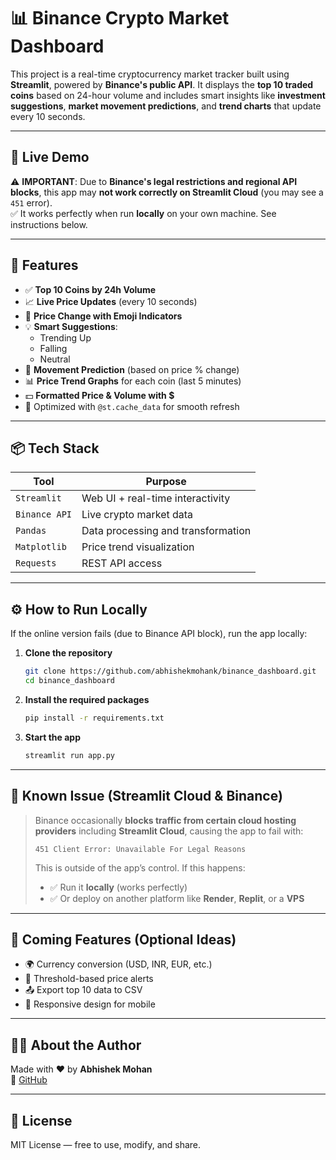 # 📊 Binance Crypto Market Dashboard

This project is a real-time cryptocurrency market tracker built using **Streamlit**, powered by **Binance's public API**. It displays the **top 10 traded coins** based on 24-hour volume and includes smart insights like **investment suggestions**, **market movement predictions**, and **trend charts** that update every 10 seconds.

---

## 🚀 Live Demo

⚠️ **IMPORTANT**: Due to **Binance's legal restrictions and regional API blocks**, this app may **not work correctly on Streamlit Cloud** (you may see a `451` error).  
✅ It works perfectly when run **locally** on your own machine. See instructions below.

---

## 🧠 Features

- ✅ **Top 10 Coins by 24h Volume**
- 📈 **Live Price Updates** (every 10 seconds)
- 🔺 **Price Change with Emoji Indicators**
- 💡 **Smart Suggestions**:
  - Trending Up
  - Falling
  - Neutral
- 🔮 **Movement Prediction** (based on price % change)
- 📊 **Price Trend Graphs** for each coin (last 5 minutes)
- 💵 **Formatted Price & Volume with $**
- 🧠 Optimized with `@st.cache_data` for smooth refresh

---

## 📦 Tech Stack

| Tool        | Purpose                           |
|-------------|-----------------------------------|
| `Streamlit` | Web UI + real-time interactivity  |
| `Binance API` | Live crypto market data        |
| `Pandas`    | Data processing and transformation|
| `Matplotlib`| Price trend visualization         |
| `Requests`  | REST API access                   |

---

## ⚙️ How to Run Locally

If the online version fails (due to Binance API block), run the app locally:

1. **Clone the repository**
   ```bash
   git clone https://github.com/abhishekmohank/binance_dashboard.git
   cd binance_dashboard
   ```

2. **Install the required packages**
   ```bash
   pip install -r requirements.txt
   ```

3. **Start the app**
   ```bash
   streamlit run app.py
   ```

---

## 🛑 Known Issue (Streamlit Cloud & Binance)

> Binance occasionally **blocks traffic from certain cloud hosting providers** including **Streamlit Cloud**, causing the app to fail with:
> ```
> 451 Client Error: Unavailable For Legal Reasons
> ```
> This is outside of the app’s control. If this happens:
> - ✅ Run it **locally** (works perfectly)
> - ✅ Or deploy on another platform like **Render**, **Replit**, or a **VPS**

---

## 🧪 Coming Features (Optional Ideas)

- 🌍 Currency conversion (USD, INR, EUR, etc.)
- 🔔 Threshold-based price alerts
- 📤 Export top 10 data to CSV
- 📱 Responsive design for mobile

---

## 🙋‍♂️ About the Author

Made with ❤️ by **Abhishek Mohan**  
📍 [GitHub](https://github.com/abhishekmohank)

---

## 📜 License

MIT License — free to use, modify, and share.
